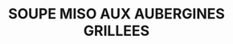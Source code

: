 ---
uuid: f65cb672-da3c-4c45-a5c7-a4c346361cc0
title: SOUPE MISO AUX AUBERGINES GRILLEES
draft: false
description: "La soupe miso de base est constituée de 4 éléments de base : le
  dashi, 1 à 3 ingrédients de saison, le miso et une garniture."
layout: recettes
type: plat
categories:
  - Soupe
auteur: Auré
regime:
  - vegan
  - sans-gluten
region: Japon
cuisson: Oui
temperature: Chaud
plate: 100
quantite_desc: environ 600ml par personne
check: Non
checkAlwaysOk: false
ingredients:
  epices:
    - title: Gochujang
      quantite: 1
      unit: Kg
    - title: Shizo vert
    - title: Shizo vert
      quantite: 7
      unit: bottes
    - title: Miso blanc
      quantite: 2
      unit: Kg
    - title: Algue kombu séchée
      quantite: 30
      unit: grammes
  legumes:
    - title: Champignon noir
      quantite: 500
      unit: grammes
      commentaire: ""
    - title: Aubergine
      quantite: 18
      unit: Kg
    - title: Champignon shiitake séché
      quantite: 500
      unit: grammes
  autres:
    - title: Eau
      quantite: 52
      unit: litre
  frais: []
  lof:
    - title: Tofu ferme
      quantite: 4
      unit: Kg
materiel:
  - Marmitte
  - Gastro 1/1 (Normaux)
preparation: >-
  **DASHI aux shiitaké et kombu** : Verser toute l'eau froide dans la gamelle
  avec l'algue et tous les champignons et laisser tremper toute la nuit à
  couvert.


  **AUBERGINES** : La moitié seront grillées brûlées au gaz et l'autre confites au four.


  Comme pour une caviar d'aubergines fumées, placer les aubergines entières sur les brûleurs allumés. 10min de chaque cotés. Une fois cuites les enfermer dans un gros sac plastique afin que la peau se décolle facilement. Une fois refroidie, peler à la main les aubergines et ne pas hésiter à les rincer à l'eau pour enlever les petits morceaux cramés. Réserver dans un plat.


  Préparer l'autre moitié des aubergines, retirer le pédoncule, les couper en deux dans le sens de la longueur, puis les découper en tranches et enfin en lanières. Les disposer dans les plats à gastro. Saler, poivrer puis verser un généreux filet l’huile. Mélanger à la main pour bien enrober. Enfournez à 150°C pendant 45 minutes à une heure. Laisser à découvert pendant les 10 premières minutes, puis couvrir d’un papier aluminium ou d’une feuille de cuisson afin que les légumes cuisent à couvert.


  Retirer les shiitakés  du dashi, les couper finement et les replonger dans la gamelle . Placer le bouillon dashi sur le feu, faire chauffer sans jamais porter à ébullition. 


  Faire tremper les champignons noirs au moins 30min, les rincer correctement puis les émincer. Verser dans le dashi.


  Couper le tofu en dés d'un peu moins d'1cm. 


  Effeuiller le shizo.


  **30min avant le service** : Verser le tofu dans le bouillon. Faire attention à ne pas briser les cubes.


  Tremper une louche avec le miso dans la casserole et diluer la pâte. Ne surtout pas faire bouillir le miso, cela tuerait les bonnes bactéries et enlèverait les effets positifs.


  Au service poser une ou deux feuilles de shizo.
publishDate: 2024-06-04T22:15:00.000Z
---
